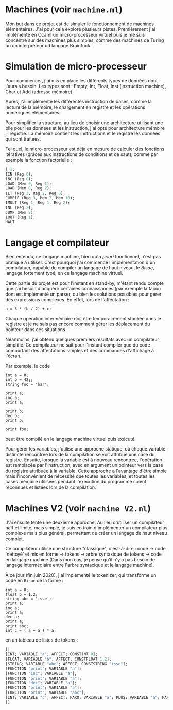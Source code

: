 # Machines (voir ```machine.ml```)

Mon but dans ce projet est de simuler le fonctionnement de machines élémentaires. J'ai pour cela exploré plusieurs pistes. Premièrement j'ai implémenté en Ocaml un micro-processeur virtuel puis je me suis concentré sur des machines plus simples, comme des machines de Turing ou un interpréteur ud langage Brainfuck.

# Simulation de micro-processeur

Pour commencer, j'ai mis en place les différents types de données dont j'aurais besoin. Les types sont : Empty, Int, Float, Inst (instruction machine), Char et Add (adresse mémoire).

Après, j'ai implémenté les différentes instruction de bases, comme la lecture de la mémoire, le chargement en registre et les opérations numériques élémentaires.

Pour simplifier la structure, au lieu de choisir une architecture utilisant une pile pour les données et les instruction, j'ai opté pour architecture mémoire + registre. La mémoire contient les instructions et le registre les données qui sont traitées.

Tel quel, le micro-processeur est déjà en mesure de calculer des fonctions itératives (grâces aux instructions de conditions et de saut), comme par exemple la fonction factorielle :

```ocaml
I 1;
IIN (Reg 0);
INC (Reg 0);
LOAD (Mem 0, Reg 1);
LOAD (Mem 0, Reg 2);
ILT (Reg 3, Reg 2, Reg 0);
JUMPIF (Reg 3, Mem 7, Mem 10);
IMULT (Reg 1, Reg 1, Reg 2);
INC (Reg 2);
JUMP (Mem 5);
IOUT (Reg 1);
HALT
```

# Langage et compilateur

Bien entendu, ce langage machine, bien qu'_a priori_ fonctionnel, n'est pas pratique à utiliser. C'est pourquoi j'ai commencé l'implémentation d'un compilatuer, capable de compiler un langage de haut niveau, le _Bisac_, langage fortement typé, en ce langage machine virtuel.

Cette partie du projet est pour l'instant en stand-by, m'étant rendu compte que j'ai besoin d'acquérir  certaines connaissances (par exemple la façon dont est implémenté un parser, ou bien les solutions possibles pour gérer des expressions complexes. En effet, lors de l'affectation :

```
a = 3 * (b / 2) + c;
```

Chaque opération intermédiaire doit être temporairement stockée dans le registre et je ne sais pas encore comment gérer les déplacement du pointeur dans ces situations.


Néanmoins, j'ai obtenu quelques premiers résultats avec un compilateur simplifié. Ce compilateur ne sait pour l'instant compiler que du code comportant des affectations simples et des commandes d'affichage à l'écran.

Par exemple, le code

```
int a = 0;
int b = 42;;
string foo = "bar";

print a;
inc a;
print a;

print b;
dec b;
print b;

print foo;
```

peut être compilé en le langage machine virtuel puis exécuté.

Pour gérer les variables, j'utilise une approche statique, où chaque variable distincte rencontrée lors de la compilation se voit attribué une case du registre. Ensuite, lorsque la variable est à nouveau rencontrée, l'opération est remplacée par l'instruction, avec en argument un pointeur vers la case du registre attribuée à la variable.
Cette approche a l'avantage d'être simple mais l'inconvénient de nécessité que toutes les variables, et toutes les cases mémoire utilisées pendant l'éxecution du programme soient reconnues et listées lors de la compilation.


# Machines V2 (voir ```machine V2.ml```)

J'ai ensuite tenté une deuxième approche. Au lieu d'utiliser un compilateur naïf et limité, mais simple, je suis en train d'implémenter un compilateur plus complexe mais plus général, permettant de créer un langage de haut niveau complet. 

Ce compilateur utilise une structure "classique", c'est-à-dire : code -> code 'nettoyé' et mis en forme -> tokens -> arbre syntaxique de tokens -> code en langage machine (Dans mon cas, je pense qu'il n'y a pas besoin de langage intermédiaire entre l'arbre syntaxique et le langage machine).

À ce jour (fin juin 2020), j'ai implémenté le tokenizer, qui transforme un code en ```Bisac``` de la forme :

```
int a = 0;
float b = 1.2;
string abc = 'isse';
print a;
inc a;
print a;
dec a;
print a;
print abc;
int c = ( a + a ) * a;
```

en un tableau de listes de tokens : 

```ocaml
[|
[INT; VARIABLE "a"; AFFECT; CONSTINT 0];
[FLOAT; VARIABLE "b"; AFFECT; CONSTFLOAT 1.2];
[STRING; VARIABLE "abc"; AFFECT; CONSTSTRING "isse"];
[FUNCTION "print"; VARIABLE "a"]; 
[FUNCTION "inc"; VARIABLE "a"];
[FUNCTION "print"; VARIABLE "a"]; 
[FUNCTION "dec"; VARIABLE "a"];
[FUNCTION "print"; VARIABLE "a"]; 
[FUNCTION "print"; VARIABLE "abc"];
[INT; VARIABLE "c"; AFFECT; PARO; VARIABLE "a"; PLUS; VARIABLE "a"; PARC; MULT; VARIABLE "a"]
|]
```
